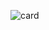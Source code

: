 ![card](https://user-images.githubusercontent.com/5139846/218798667-1a7de367-6b3c-43ff-9c09-aa2adf73b8b7.png)
